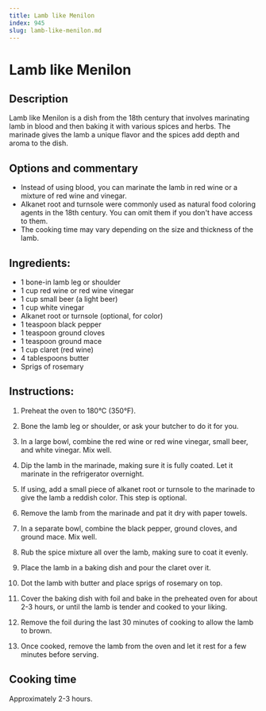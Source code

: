 ```yaml
---
title: Lamb like Menilon
index: 945
slug: lamb-like-menilon.md
---
```


# Lamb like Menilon

## Description
Lamb like Menilon is a dish from the 18th century that involves marinating lamb in blood and then baking it with various spices and herbs. The marinade gives the lamb a unique flavor and the spices add depth and aroma to the dish.

## Options and commentary
- Instead of using blood, you can marinate the lamb in red wine or a mixture of red wine and vinegar.
- Alkanet root and turnsole were commonly used as natural food coloring agents in the 18th century. You can omit them if you don't have access to them.
- The cooking time may vary depending on the size and thickness of the lamb.

## Ingredients:
- 1 bone-in lamb leg or shoulder
- 1 cup red wine or red wine vinegar
- 1 cup small beer (a light beer)
- 1 cup white vinegar
- Alkanet root or turnsole (optional, for color)
- 1 teaspoon black pepper
- 1 teaspoon ground cloves
- 1 teaspoon ground mace
- 1 cup claret (red wine)
- 4 tablespoons butter
- Sprigs of rosemary

## Instructions:
1. Preheat the oven to 180°C (350°F).

2. Bone the lamb leg or shoulder, or ask your butcher to do it for you.

3. In a large bowl, combine the red wine or red wine vinegar, small beer, and white vinegar. Mix well.

4. Dip the lamb in the marinade, making sure it is fully coated. Let it marinate in the refrigerator overnight.

5. If using, add a small piece of alkanet root or turnsole to the marinade to give the lamb a reddish color. This step is optional.

6. Remove the lamb from the marinade and pat it dry with paper towels.

7. In a separate bowl, combine the black pepper, ground cloves, and ground mace. Mix well.

8. Rub the spice mixture all over the lamb, making sure to coat it evenly.

9. Place the lamb in a baking dish and pour the claret over it.

10. Dot the lamb with butter and place sprigs of rosemary on top.

11. Cover the baking dish with foil and bake in the preheated oven for about 2-3 hours, or until the lamb is tender and cooked to your liking. 

12. Remove the foil during the last 30 minutes of cooking to allow the lamb to brown.

13. Once cooked, remove the lamb from the oven and let it rest for a few minutes before serving.

## Cooking time
Approximately 2-3 hours.